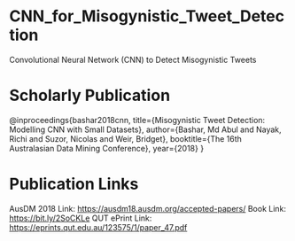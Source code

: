 # CNN_for_Misogynistic_Tweet_Detection
Convolutional Neural Network (CNN) to Detect Misogynistic Tweets

# Scholarly Publication
@inproceedings{bashar2018cnn,
  title={Misogynistic Tweet Detection: Modelling CNN with Small Datasets},
  author={Bashar, Md Abul and Nayak, Richi and Suzor, Nicolas and Weir, Bridget},
  booktitle={The 16th Australasian Data Mining Conference},
  year={2018}
}

# Publication Links
AusDM 2018 Link: https://ausdm18.ausdm.org/accepted-papers/
Book Link: https://bit.ly/2SoCKLe
QUT ePrint Link: https://eprints.qut.edu.au/123575/1/paper_47.pdf
